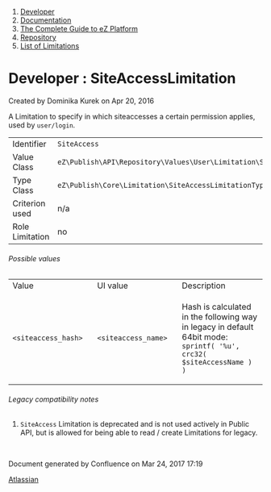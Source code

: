 1.  <span>[Developer](index.html)</span>
2.  <span>[Documentation](Documentation_31429504.html)</span>
3.  <span>[The Complete Guide to eZ Platform](The-Complete-Guide-to-eZ-Platform_31429526.html)</span>
4.  <span>[Repository](Repository_31432023.html)</span>
5.  <span>[List of Limitations](List-of-Limitations_31430459.html)</span>

<span id="title-text"> Developer : SiteAccessLimitation </span>
===============================================================

Created by <span class="author"> Dominika Kurek</span> on Apr 20, 2016

A Limitation to specify in which siteaccesses a certain permission applies, used by `user/login`.

|                 |                                                                         |
|-----------------|-------------------------------------------------------------------------|
| Identifier      | `SiteAccess`                                                            |
| Value Class     | `eZ\Publish\API\Repository\Values\User\Limitation\SiteAccessLimitation` |
| Type Class      | `eZ\Publish\Core\Limitation\SiteAccessLimitationType`                   |
| Criterion used  | n/a                                                                     |
| Role Limitation | no                                                                      |

###### Possible values

<table>
<colgroup>
<col width="33%" />
<col width="33%" />
<col width="33%" />
</colgroup>
<tbody>
<tr class="odd">
<td align="left">Value</td>
<td align="left">UI value</td>
<td align="left">Description</td>
</tr>
<tr class="even">
<td align="left"><code>&lt;siteaccess_hash&gt;</code></td>
<td align="left"><code>&lt;siteaccess_name&gt;</code></td>
<td align="left"><p>Hash is calculated in the following way in legacy in default 64bit mode: <code>sprintf( '%u', crc32( $siteAccessName ) )</code></p></td>
</tr>
</tbody>
</table>

###### Legacy compatibility notes

1.  <span> `SiteAccess` Limitation</span> is deprecated and is not used actively in Public API, but is allowed for being able to read / create Limitations for legacy.

 

Document generated by Confluence on Mar 24, 2017 17:19

[Atlassian](http://www.atlassian.com/)


